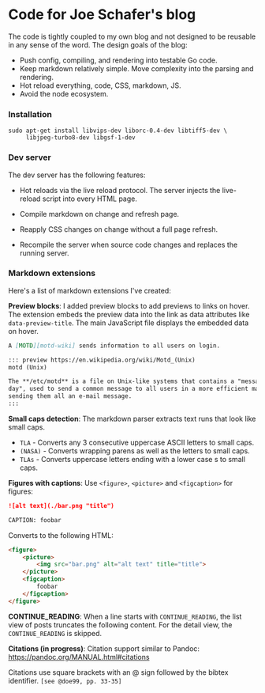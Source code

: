 # Code for Joe Schafer's blog

The code is tightly coupled to my own blog and not designed to be reusable in
any sense of the word. The design goals of the blog:

- Push config, compiling, and rendering into testable Go code.
- Keep markdown relatively simple. Move complexity into the parsing and rendering.
- Hot reload everything, code, CSS, markdown, JS.
- Avoid the node ecosystem. 

### Installation

```shell
sudo apt-get install libvips-dev liborc-0.4-dev libtiff5-dev \
     libjpeg-turbo8-dev libgsf-1-dev
```

### Dev server

The dev server has the following features:

- Hot reloads via the live reload protocol. The server injects the live-reload script into every HTML page.

- Compile markdown on change and refresh page.

- Reapply CSS changes on change without a full page refresh.

- Recompile the server when source code changes and replaces the 
  running server.

### Markdown extensions

Here's a list of markdown extensions I've created:

**Preview blocks**: I added preview blocks to add previews to links on hover. The
extension embeds the preview data into the link as data attributes like
`data-preview-title`. The main JavaScript file displays the embedded data on
hover.

```markdown
A [MOTD][motd-wiki] sends information to all users on login.

::: preview https://en.wikipedia.org/wiki/Motd_(Unix)
motd (Unix)

The **/etc/motd** is a file on Unix-like systems that contains a "message of the
day", used to send a common message to all users in a more efficient manner than
sending them all an e-mail message.
:::
```

**Small caps detection**: The markdown parser extracts text runs that look like
small caps.

- `TLA` - Converts any 3 consecutive uppercase ASCII letters to small caps.
- `(NASA)` - Converts wrapping parens as well as the letters to small caps.
- `TLAs` - Converts uppercase letters ending with a lower case s to small caps.

**Figures with captions**: Use `<figure>`, `<picture>` and `<figcaption>` for
figures:

```markdown
![alt text](./bar.png "title")

CAPTION: foobar
```

Converts to the following HTML:

```html
<figure>
    <picture>
        <img src="bar.png" alt="alt text" title="title">
    </picture>
    <figcaption>
        foobar
    </figcaption>
</figure>
```

**CONTINUE_READING**: When a line starts with `CONTINUE_READING`, the list view
of posts truncates the following content. For the detail view, the 
`CONTINUE_READING` is skipped.

**Citations (in progress)**: Citation support similar to Pandoc: https://pandoc.org/MANUAL.html#citations


Citations use square brackets with an @ sign followed by the bibtex identifier.
`[see @doe99, pp. 33-35]`
